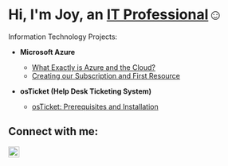 <h1>Hi, I'm Joy, an <a href="https://linkedin.com/in/joylavaughn">IT Professional</a>☺</h1>

Information Technology Projects:</h2>

- <b>Microsoft Azure</b>
  - [What Exactly is Azure and the Cloud?](https://github.com/joylavaughn/What-is-the-cloud)
  - [Creating our Subscription and First Resource](https://github.com/joylavaughn/Creating-an-Azure-subscription)
  
- <b>osTicket (Help Desk Ticketing System)</b>
  - [osTicket: Prerequisites and Installation](https://github.com/joylavaughn/osticket-prereqs)

<h2>Connect with me:</h2>

[<img align="left" alt="Joy | LinkedIn" width="22px" src="https://cdn.jsdelivr.net/npm/simple-icons@v3/icons/linkedin.svg" />][linkedin]

[linkedin]: https://linkedin.com/in/joylavaughn
